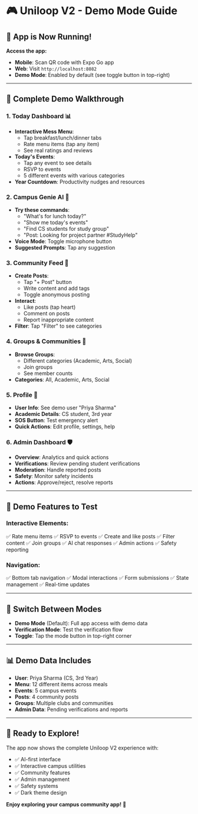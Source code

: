 # 🎮 Uniloop V2 - Demo Mode Guide

## 🚀 **App is Now Running!**

**Access the app:**
- **Mobile**: Scan QR code with Expo Go app
- **Web**: Visit `http://localhost:8082`
- **Demo Mode**: Enabled by default (see toggle button in top-right)

---

## 📱 **Complete Demo Walkthrough**

### **1. Today Dashboard** 📊
- **Interactive Mess Menu**:
  - Tap breakfast/lunch/dinner tabs
  - Rate menu items (tap any item)
  - See real ratings and reviews
- **Today's Events**:
  - Tap any event to see details
  - RSVP to events
  - 5 different events with various categories
- **Year Countdown**: Productivity nudges and resources

### **2. Campus Genie AI** 🤖
- **Try these commands**:
  - "What's for lunch today?"
  - "Show me today's events"
  - "Find CS students for study group"
  - "Post: Looking for project partner #StudyHelp"
- **Voice Mode**: Toggle microphone button
- **Suggested Prompts**: Tap any suggestion

### **3. Community Feed** 📱
- **Create Posts**:
  - Tap "+ Post" button
  - Write content and add tags
  - Toggle anonymous posting
- **Interact**:
  - Like posts (tap heart)
  - Comment on posts
  - Report inappropriate content
- **Filter**: Tap "Filter" to see categories

### **4. Groups & Communities** 👥
- **Browse Groups**:
  - Different categories (Academic, Arts, Social)
  - Join groups
  - See member counts
- **Categories**: All, Academic, Arts, Social

### **5. Profile** 👤
- **User Info**: See demo user "Priya Sharma"
- **Academic Details**: CS student, 3rd year
- **SOS Button**: Test emergency alert
- **Quick Actions**: Edit profile, settings, help

### **6. Admin Dashboard** 🛡️
- **Overview**: Analytics and quick actions
- **Verifications**: Review pending student verifications
- **Moderation**: Handle reported posts
- **Safety**: Monitor safety incidents
- **Actions**: Approve/reject, resolve reports

---

## 🎯 **Demo Features to Test**

### **Interactive Elements**:
✅ Rate menu items
✅ RSVP to events
✅ Create and like posts
✅ Filter content
✅ Join groups
✅ AI chat responses
✅ Admin actions
✅ Safety reporting

### **Navigation**:
✅ Bottom tab navigation
✅ Modal interactions
✅ Form submissions
✅ State management
✅ Real-time updates

---

## 🔄 **Switch Between Modes**

- **Demo Mode** (Default): Full app access with demo data
- **Verification Mode**: Test the verification flow
- **Toggle**: Tap the mode button in top-right corner

---

## 📊 **Demo Data Includes**

- **User**: Priya Sharma (CS, 3rd Year)
- **Menu**: 12 different items across meals
- **Events**: 5 campus events
- **Posts**: 4 community posts
- **Groups**: Multiple clubs and communities
- **Admin Data**: Pending verifications and reports

---

## 🎊 **Ready to Explore!**

The app now shows the complete Uniloop V2 experience with:
- ✅ AI-first interface
- ✅ Interactive campus utilities
- ✅ Community features
- ✅ Admin management
- ✅ Safety systems
- ✅ Dark theme design

**Enjoy exploring your campus community app!** 🚀
